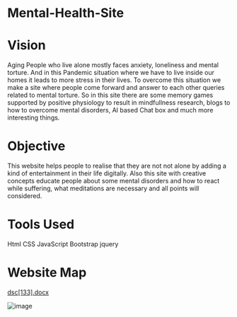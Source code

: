 # Mental-Health-Site


# Vision

Aging People who live alone mostly faces anxiety, loneliness and mental torture. And in this Pandemic situation where we have to live inside our homes it leads to more stress in their lives.
To overcome this situation we make a site where people come forward and answer to each other queries related to mental torture. So in this site there are some memory games supported by positive physiology to result in mindfullness research, blogs to how to overcome mental disorders, AI based Chat box and much more interesting things.



# Objective

This website helps people to realise that they are not not alone by adding a kind of entertainment in their life digitally. Also this site with creative concepts educate people about some mental disorders and how to react while suffering, what meditations are necessary and all points will considered.



# Tools Used

Html
CSS
JavaScript
Bootstrap
jquery



# Website Map

[dsc[133].docx](https://github.com/dscigdtuw/Mental-Health-Site/files/5318553/dsc.133.docx)

![image](https://user-images.githubusercontent.com/67700414/94935522-cc37cf00-04ea-11eb-863a-7962958fac22.png)







